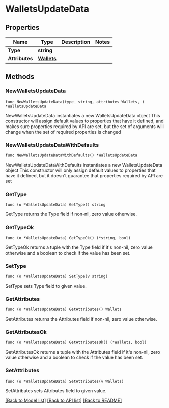 # WalletsUpdateData

## Properties

Name | Type | Description | Notes
------------ | ------------- | ------------- | -------------
**Type** | **string** |  | 
**Attributes** | [**Wallets**](Wallets.md) |  | 

## Methods

### NewWalletsUpdateData

`func NewWalletsUpdateData(type_ string, attributes Wallets, ) *WalletsUpdateData`

NewWalletsUpdateData instantiates a new WalletsUpdateData object
This constructor will assign default values to properties that have it defined,
and makes sure properties required by API are set, but the set of arguments
will change when the set of required properties is changed

### NewWalletsUpdateDataWithDefaults

`func NewWalletsUpdateDataWithDefaults() *WalletsUpdateData`

NewWalletsUpdateDataWithDefaults instantiates a new WalletsUpdateData object
This constructor will only assign default values to properties that have it defined,
but it doesn't guarantee that properties required by API are set

### GetType

`func (o *WalletsUpdateData) GetType() string`

GetType returns the Type field if non-nil, zero value otherwise.

### GetTypeOk

`func (o *WalletsUpdateData) GetTypeOk() (*string, bool)`

GetTypeOk returns a tuple with the Type field if it's non-nil, zero value otherwise
and a boolean to check if the value has been set.

### SetType

`func (o *WalletsUpdateData) SetType(v string)`

SetType sets Type field to given value.


### GetAttributes

`func (o *WalletsUpdateData) GetAttributes() Wallets`

GetAttributes returns the Attributes field if non-nil, zero value otherwise.

### GetAttributesOk

`func (o *WalletsUpdateData) GetAttributesOk() (*Wallets, bool)`

GetAttributesOk returns a tuple with the Attributes field if it's non-nil, zero value otherwise
and a boolean to check if the value has been set.

### SetAttributes

`func (o *WalletsUpdateData) SetAttributes(v Wallets)`

SetAttributes sets Attributes field to given value.



[[Back to Model list]](../README.md#documentation-for-models) [[Back to API list]](../README.md#documentation-for-api-endpoints) [[Back to README]](../README.md)


